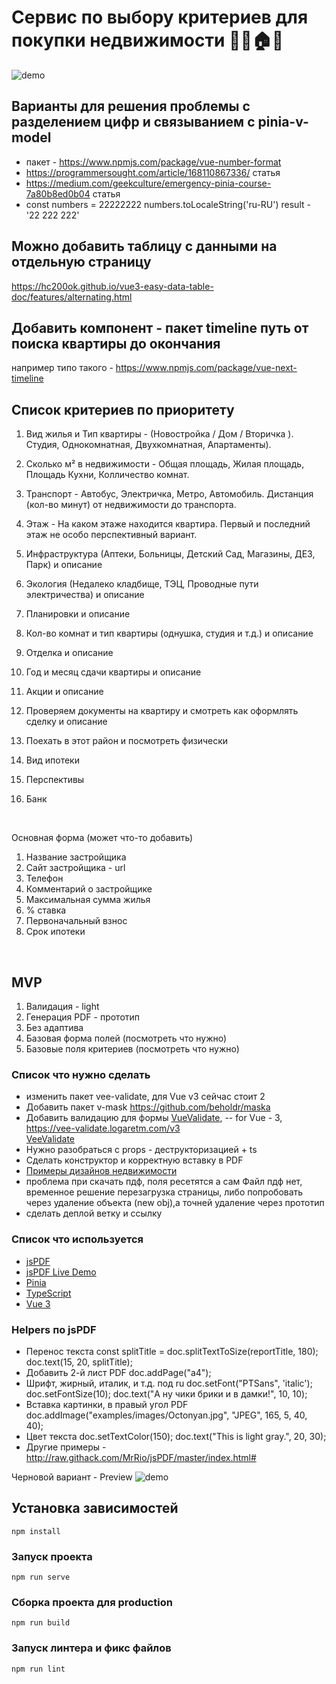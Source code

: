 # Сервис по выбору критериев для покупки недвижимости 🏡🌳🏠🔥

![demo](MVP.jpg)

## Варианты для решения проблемы с разделением цифр и связыванием с pinia-v-model
- пакет - https://www.npmjs.com/package/vue-number-format
- https://programmersought.com/article/168110867336/ статья
- https://medium.com/geekculture/emergency-pinia-course-7a80b8ed0b04 статья
- const numbers = 22222222  numbers.toLocaleString('ru-RU') result - '22 222 222'

## Можно добавить таблицу с данными на отдельную страницу
https://hc200ok.github.io/vue3-easy-data-table-doc/features/alternating.html

## Добавить компонент - пакет timeline путь от поиска квартиры до окончания
например типо такого - https://www.npmjs.com/package/vue-next-timeline

## Список критериев по приоритету
1. Вид жилья и Тип квартиры - (Новостройка / Дом / Вторичка ). Студия, Однокомнатная, Двухкомнатная, Апартаменты).
2. Сколько м² в недвижимости - Общая площадь, Жилая площадь, Площадь Кухни, Колличество комнат.
3. Транспорт - Автобус, Электричка, Метро, Автомобиль. Дистанция (кол-во минут) от недвижимости до транспорта.
4. Этаж - На каком этаже находится квартира. Первый и последний этаж не особо перспективный вариант.


5. Инфраструктура (Аптеки, Больницы, Детский Сад, Магазины, ДЕЗ, Парк) и описание
6. Экология (Недалеко кладбище, ТЭЦ, Проводные пути электричества) и описание
7. Планировки и описание
8. Кол-во комнат и тип квартиры (однушка, студия и т.д.) и описание
9. Отделка и описание
10. Год и месяц сдачи квартиры и описание
11. Акции и описание
12. Проверяем документы на квартиру и смотреть как оформлять сделку и описание
13. Поехать в этот район и посмотреть физически
14. Вид ипотеки
15. Перспективы
16. Банк
<br/>

Основная форма (может что-то добавить)
1. Название застройщика
2. Сайт застройщика - url
3. Телефон
4. Комментарий о застройщике
5. Максимальная сумма жилья
6. % ставка
7. Первоначальный взнос
8. Срок ипотеки
<br/>

## MVP
1. Валидация - light
2. Генерация PDF - прототип
3. Без адаптива
4. Базовая форма полей (посмотреть что нужно)
5. Базовые поля критериев (посмотреть что нужно)

### Список что нужно сделать
- изменить пакет vee-validate, для Vue v3 сейчас стоит 2
- Добавить пакет v-mask https://github.com/beholdr/maska
- Добавить валидацию для формы [VueValidate](https://vuelidate-next.netlify.app/#getting-started-1),
-- for Vue - 3, https://vee-validate.logaretm.com/v3 <br/>
  [VeeValidate](https://vee-validate.logaretm.com/v4/guide/composition-api/validation) 
- Нужно разобраться с props - деструкторизацией + ts
- Сделать конструктор и корректную вставку в PDF
- [Примеры дизайнов недвижимости](https://www.behance.net/search/projects/?search=%D0%BD%D0%B5%D0%B4%D0%B2%D0%B8%D0%B6%D0%B8%D0%BC%D0%BE%D1%81%D1%82%D1%8C%20landing&sort=recommended&time=month)
- проблема при скачать пдф, поля ресетятся а сам Файл пдф нет, временное решение перезагрузка страницы, либо попробовать через удаление объекта (new obj),а точней удаление через прототип
- сделать деплой ветку и ссылку

### Список что используется
- [jsPDF](http://raw.githack.com/MrRio/jsPDF/master/docs/index.html)
- [jsPDF Live Demo](http://raw.githack.com/MrRio/jsPDF/master/index.html)
- [Pinia](https://pinia.vuejs.org/)
- [TypeScript](https://www.typescriptlang.org/)
- [Vue 3](https://v3.ru.vuejs.org/ru/)

### Helpers по jsPDF

- Перенос текста
const splitTitle = doc.splitTextToSize(reportTitle, 180);
doc.text(15, 20, splitTitle);
- Добавить 2-й лист PDF doc.addPage("a4");
- Шрифт, жирный, италик, и т.д. под ru 
doc.setFont("PTSans", 'italic');
doc.setFontSize(10);
doc.text("А ну чики брики и в дамки!", 10, 10);
- Вставка картинки, в правый угол PDF
doc.addImage("examples/images/Octonyan.jpg", "JPEG", 165, 5, 40, 40);
- Цвет текста
doc.setTextColor(150);
doc.text("This is light gray.", 20, 30);
- Другие примеры - http://raw.githack.com/MrRio/jsPDF/master/index.html#

Черновой вариант - Preview
![demo](draft-prewie.png)

## Установка зависимостей
```
npm install
```

### Запуск проекта
```
npm run serve
```

### Сборка проекта для production
```
npm run build
```

### Запуск линтера и фикс файлов
```
npm run lint
```



